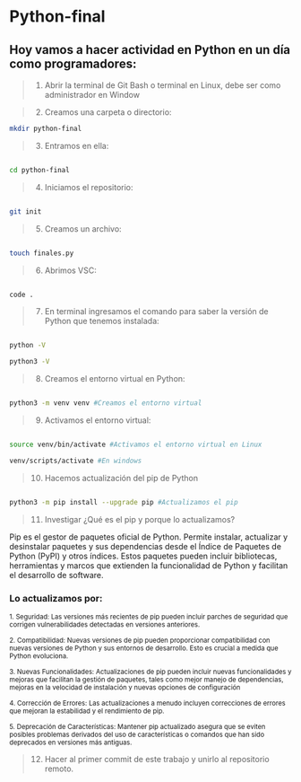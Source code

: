 # Python-final
## Hoy vamos a hacer actividad en Python en un día como programadores:

> 1. Abrir la terminal de Git Bash o terminal en Linux, debe ser como administrador en Window

> 2. Creamos una carpeta o directorio: 
```sh
mkdir python-final
```
> 3. Entramos en ella: 
```sh

cd python-final
```
> 4. Iniciamos el repositorio:
```sh

git init
```
> 5. Creamos un archivo:
```sh

touch finales.py
```
> 6. Abrimos VSC:
```sh

code .
```
> 7. En terminal ingresamos el comando para saber la versión de Python que tenemos instalada:
```sh

python -V

python3 -V
```
> 8. Creamos el entorno virtual en Python:
```sh

python3 -m venv venv #Creamos el entorno virtual
```
> 9. Activamos el entorno virtual:
```sh

source venv/bin/activate #Activamos el entorno virtual en Linux

venv/scripts/activate #En windows
```
> 10. Hacemos actualización del pip de Python
```sh

python3 -m pip install --upgrade pip #Actualizamos el pip
```
> 11. Investigar ¿Qué es el pip y porque lo actualizamos?

Pip es el gestor de paquetes oficial de Python. Permite instalar, actualizar y desinstalar paquetes y sus dependencias desde el Índice de Paquetes de Python (PyPI) y otros índices. Estos paquetes pueden incluir bibliotecas, herramientas y marcos que extienden la funcionalidad de Python y facilitan el desarrollo de software.

### Lo actualizamos por:</sub>

<sub>1. Seguridad: Las versiones más recientes de pip pueden incluir parches de seguridad que corrigen vulnerabilidades detectadas en versiones anteriores.</sub>

<sub>2. Compatibilidad: Nuevas versiones de pip pueden proporcionar compatibilidad con nuevas versiones de Python y sus entornos de desarrollo. Esto es crucial a medida que Python evoluciona.</sub>

<sub>3. Nuevas Funcionalidades: Actualizaciones de pip pueden incluir nuevas funcionalidades y mejoras que facilitan la gestión de paquetes, tales como mejor manejo de dependencias, mejoras en la velocidad de instalación y nuevas opciones de configuración</sub>
   
<sub>4. Corrección de Errores: Las actualizaciones a menudo incluyen correcciones de errores que mejoran la estabilidad y el rendimiento de pip.</sub>

<sub>5. Deprecación de Características: Mantener pip actualizado asegura que se eviten posibles problemas derivados del uso de características o comandos que han sido deprecados en versiones más antiguas.</sub>


> 12. Hacer al primer commit de este trabajo y unirlo al repositorio remoto.

